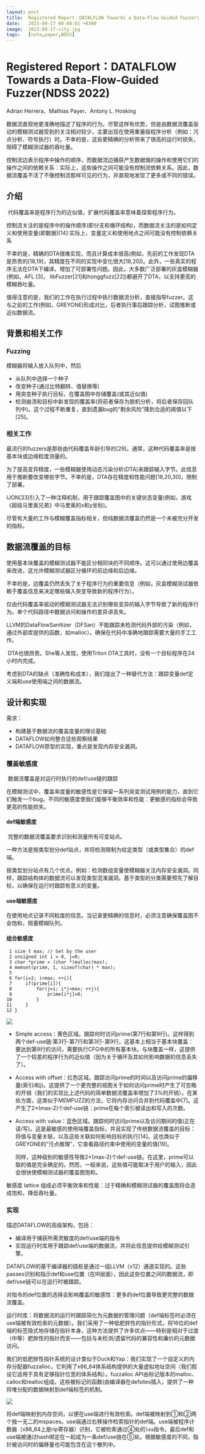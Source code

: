 ```yaml
---
layout: post
title:  Registered Report：DATALFLOW Towards a Data-Flow-Guided Fuzzer(NDSS 2022)
date:   2023-09-17 00:08:01 +0300
image:  2023-09-17-city.jpg
tags:   [note,paper,NDSS]
---
```


# Registered Report：DATALFLOW Towards a Data-Flow-Guided Fuzzer(NDSS 2022)

Adrian Herrera、Mathias Payer、Antony L. Hosking

​		数据流直观地更准确地描述了程序的行为。尽管这样有优势，但是由数据流覆盖驱动的模糊测试器受到的关注相对较少，主要出现在使用重量级程序分析（例如：污点分析、符号执行）时。不幸的是，这些更精确的分析带来了很高的运行时损失，阻碍了模糊测试器的吞吐量。

​        控制流边表示程序中操作的顺序，而数据流边捕获产生数据值的操作和使用它们的操作之间的依赖关系：实际上，这些操作之间可能没有控制流依赖关系。因此，数据流覆盖不活了不像控制流那样可见的行为，并直观地发现了更多或不同的错误。

## 介绍

​		代码覆盖率是程序行为的近似值，扩展代码覆盖率意味着探索程序行为。

​		控制流关注的是程序中的操作顺序(即分支和循环结构)，而数据流关注的是如何定义和使用变量(即数据)[14]:实际上，变量定义和使用地点之间可能没有控制依赖关系

​		不幸的是，精确的DTA很难实现，而且计算成本很高(例如，先前的工作发现DTA是昂贵的[18,19]，其精度在不同的实现中变化很大[18,20])。此外，一些真实的程序无法在DTA下编译，增加了可部署性问题。因此，大多数广泛部署的灰盒模糊器(例如，AFL [3]， libFuzzer[21]和honggfuzz[22])都避开了DTA，以支持更高的模糊吞吐量。

​		值得注意的是，我们的工作在执行过程中执行数据流分析，直接指导fuzzer。这与之前的工作(例如，GREYONE)形成对比，后者执行事后跟踪分析，试图推断或近似数据流。

## 背景和相关工作

### Fuzzing		

模糊器将输入放入队列中，然后

* 从队列中选择一个种子
* 改变种子(通过比特翻转、值替换等)
* 用突变种子执行目标，在覆盖图中存储覆盖(或其近似值)
* 检测崩溃和目标中新发现的覆盖率(将前者保存为脱机分析，将后者保存回队列中)。这个过程不断重复，直到遗漏bug的“剩余风险”降到合适的阈值以下[25]。

### 相关工作		

​		最流行的fuzzers是那些由代码覆盖年龄引导的[29]。通常，这种代码覆盖率是按基本块或边缘粒度测量的。

​		为了提高变异精度，一些模糊器使用动态污染分析(DTA)来跟踪输入字节。此信息用于推断要改变哪些字节。不幸的是，DTA存在精度和性能问题[18,20,30]，限制了部署。

​		IJON[33]引入了一种注释机制，用于跟踪覆盖图中的关键状态变量(例如，游戏《超级马里奥兄弟》中马里奥的x和y坐标)。

​		尽管有大量的工作与模糊覆盖指标相关，但纯数据流覆盖仍然是一个未被充分开发的指标。

## 数据流覆盖的目标		

​		使用基本块覆盖的模糊测试器不能区分相同块的不同顺序。这可以通过使用边覆盖来改进，这允许模糊测试器区分循环的前边缘和后边缘。

​		不幸的是，边覆盖仍然丢失了关于程序行为的重要信息（例如，灰盒模糊测试器依赖于覆盖信息来决定哪些输入突变导致新的程序行为）。

​		仅由代码覆盖率驱动的模糊测试器无法识别哪些变异的输入字节导致了新的程序行为。单个代码路径中数据访问和操作的差异讲丢失。

​		LLVM的DataFlowSanitizer（DFSan）不能跟踪未检测代码外部的污染（例如，通过外部库提供的函数，如malloc）。确保在代码中准确地跟踪需要大量的手工工作。

​		DTA也很昂贵。She等人发现，使用Triton DTA工具时，没有一个目标程序在24小时内完成。

​		考虑到DTA的缺点（准确性和成本），我们提出了一种替代方法：跟踪变量def定义端和use使用端之间的数据流。

## 设计和实现

需求：

* 构建基于数据流的覆盖度量的理论基础
* DATAFLOW如何整合这些观察结果
* DATAFLOW原型的实现，重点是发现内存安全漏洞。

### 覆盖敏感度		

​		数据流覆盖是对运行时执行的def/use链的跟踪

​		在模糊测试中，覆盖率度量的敏感性是它保留一系列突变测试用例的能力，直到它们触发一个bug。不同的敏感度使我们能够平衡效率和性能：更敏感的指标会导致更高的性能损失。

#### def端敏感度

​		完整的数据流覆盖要求识别和测量所有可变站点。

​		一种方法是按类型划分def站点，并将检测限制为给定类型（或类型集合）的def端。

​		按类型划分站点有几个优点。例如：检测数组变量使模糊器关注内存安全漏洞。同样，跟踪结构体的数据流可以发现类型混淆漏洞。基于类型的分类需要预先了解目标，以确保在运行时跟踪有意义的变量。

#### use端敏感度

​		在使用地点记录不同粒度的信息。当记录更精确的信息时，必须注意确保覆盖图不会饱和，阻塞模糊队列。

#### 组合敏感度

```assembly
 1 size_t max; // Set by the user
 2 unsigned int i = 0, j=0;
 3 char *prime = (char *)malloc(max);
 4 memset(prime, 1, sizeof(char) * max);
 5
 6 for(i=2; i<max; ++i){
 7     if(prime[i]){
 8         for(j=i; i*j<max; ++j){
 9             prime[i*j]=0;
10         }
11     }
12 }
```

![](https://raw.githubusercontent.com/yqw1212/yqw1212.github.io/master/img/2023-09-15-fuzz-use.jpg)

* Simple access：黄色区域。跟踪何时访问prime(第7行和第9行)。这样得到两个def-use链:第3行-第7行和第3行-第9行。这基本上相当于基本块覆盖：要达到第9行的访问，需要执行CFG中的所有基本块。与块覆盖一样，这提供了一个较差的程序行为的近似值（因为关于循环及其如何影响数据的信息丢失了）。

* Access with offset：红色区域。跟踪访问prime的时间以及访问prime的偏移量(索引i和j)。这提供了一个更完整的视图关于如何访问prime时产生了可忽略的开销（我们的实现比上述代码的简单数据流覆盖率增加了3%的开销）。在某些方面，这类似于MEMFUZZ的方法，它将内存访问合并到代码覆盖中[7]。这产生了2×(max-2)个def-use链：prime在每个索引被读出和写入的次数。

* Access with value：蓝色区域。跟踪何时访问prime以及访问期间的值(正在读/写)。这是最敏感的使用端覆盖指标，并且实现了传统数据流覆盖的目标：将值与变量关联，以及这些关联如何影响目标的执行[14]。这也类似于GREYONE的“污点推理”，它查看路径约束中使用的变量的值[19]。

  同样，这种级别的敏感性导致2×(max-2)个def-use链。在这里，prime可以取的值是完全确定的。然而，一般来说，这些值可能取决于用户的输入，因此会很快使模糊测试器的覆盖图饱和。

敏感度 lattice 组成必须平衡效率和性能：过于精确和模糊测试器的覆盖图将会造成饱和，降低吞吐量。

### 实现

描述DATAFLOW的高级架构，包括：

* 编译用于捕获所需灵敏度的def/use端的指令
* 实现运行时库用于跟踪def/use端的数据流，并将此信息提供给模糊测试引擎。

​		DATAFLOW的基于编译器的插桩是通过一组LLVM（v12）通道实现的。这些passes识别和指示def和use位置（在IR层面），因此这些位置之间的数据流，即def/use链可以在运行时被跟踪。

​		对指令的def位置的选择会影响覆盖的敏感性：更多的def位置导致更完整的数据流覆盖。

​        运行时库：将数据流的运行时跟踪简化为元数据的管理问题（def端标签时必须在use端被有效检索的元数据）。我们采用了一种低肥胖性的指针形式，将16位的def端的标签隐式地存储在指针本身。这种方法提供了许多优点——特别是相对于过度（中等）肥胖性的指针而言——包括与未检测/遗留代码的兼容性和廉价的元数据访问。

​        我们的低肥胖性指针系统的设计类似于Duck和Yap：我们实现了一个自定义的内存分配器fuzzalloc，它利用了x86_64体系结构提供的大量虚拟地址空间（我们假设它适用于具有足够指针位宽的体系结构）。fuzzalloc API由标记版本的malloc、calloc和realloc组成。这些被标记的函数(由编译器在defsites插入，提供了一种将堆分配的数据映射到def端标签的机制。

![](https://raw.githubusercontent.com/yqw1212/yqw1212.github.io/master/img/2023-09-15-fuzz-mapping.jpg)

​        将def端映射到内存空间，以便在use端进行有效检索。def端被映射到①和②两个独一无二的mspaces。use端通过右移操作检索指针的def端。use端被程序计数器（x86_64上是rip寄存器）识别，它被检索通过④处的`lea`指令。最后def和use端被通过hash绑定在一起成为一条def/use链在⑤处。根据敏感度的不同，指针被访问时的偏移量也可能包含在这个散列中。